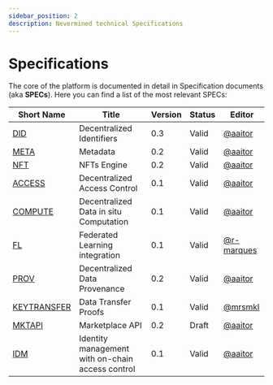 ```yaml
---
sidebar_position: 2
description: Nevermined technical Specifications
---
```


# Specifications

The core of the platform is documented in detail in Specification documents (aka **SPECs**).
Here you can find a list of the most relevant SPECs:

Short Name              | Title                                             | Version      | Status     | Editor
------------------------|---------------------------------------------------|--------------|------------|-------
[DID](specs/Spec-DID.md)        | Decentralized Identifiers                         | 0.3          | Valid        | [@aaitor](https://github.com/aaitor)
[META](specs/Spec-METADATA.md)  | Metadata                                          | 0.2          | Valid        | [@aaitor](https://github.com/aaitor)
[NFT](specs/Spec-NFT.md)| NFTs Engine                     | 0.2          | Valid        | [@aaitor](https://github.com/aaitor)
[ACCESS](specs/Spec-ACCESS.md)  | Decentralized Access Control                      | 0.1          | Valid        | [@aaitor](https://github.com/aaitor)
[COMPUTE](specs/Spec-COMPUTE.md)| Decentralized Data in situ Computation                 | 0.1          | Valid        | [@aaitor](https://github.com/aaitor)
[FL](specs/Spec-FL.md)| Federated Learning integration                | 0.1          | Valid        | [@r-marques](https://github.com/r-marques)
[PROV](specs/Spec-PROVENANCE.md)| Decentralized Data Provenance                     | 0.2          | Valid        | [@aaitor](https://github.com/aaitor)
[KEYTRANSFER](specs/Spec-DTP.md)| Data Transfer Proofs | 0.1          | Valid        | [@mrsmkl](https://github.com/mrsmkl)
[MKTAPI](specs/Spec-MKT.md)| Marketplace API | 0.2          | Draft        | [@aaitor](https://github.com/aaitor)
[IDM](specs/Spec-IDM.md)| Identity management with on-chain access control                     | 0.1          | Valid        | [@aaitor](https://github.com/aaitor)

